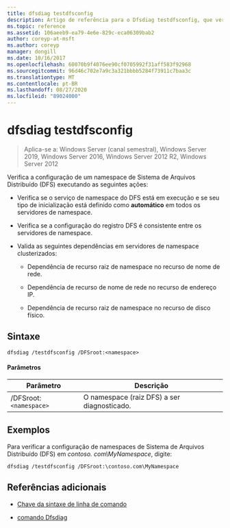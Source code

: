 ```yaml
---
title: dfsdiag testdfsconfig
description: Artigo de referência para o Dfsdiag testdfsconfig, que verifica a configuração de um namespace de Sistema de Arquivos Distribuído (DFS).
ms.topic: reference
ms.assetid: 106aeeb9-ea79-4e6e-829c-eca06309bab2
author: coreyp-at-msft
ms.author: coreyp
manager: dongill
ms.date: 10/16/2017
ms.openlocfilehash: 60070b9f4076ee90cf0705992f31aff583f92968
ms.sourcegitcommit: 96d46c702e7a9c3a321bbbb5284f73911c7baa3c
ms.translationtype: MT
ms.contentlocale: pt-BR
ms.lasthandoff: 08/27/2020
ms.locfileid: "89024000"
---
```

# <a name="dfsdiag-testdfsconfig"></a>dfsdiag testdfsconfig

> Aplica-se a: Windows Server (canal semestral), Windows Server 2019, Windows Server 2016, Windows Server 2012 R2, Windows Server 2012

Verifica a configuração de um namespace de Sistema de Arquivos Distribuído (DFS) executando as seguintes ações:

- Verifica se o serviço de namespace do DFS está em execução e se seu tipo de inicialização está definido como **automático** em todos os servidores de namespace.

- Verifica se a configuração do registro DFS é consistente entre os servidores de namespace.

- Valida as seguintes dependências em servidores de namespace clusterizados:

  - Dependência de recurso raiz de namespace no recurso de nome de rede.

  - Dependência de recurso de nome de rede no recurso de endereço IP.

  - Dependência de recurso raiz de namespace no recurso de disco físico.

## <a name="syntax"></a>Sintaxe

```
dfsdiag /testdfsconfig /DFSroot:<namespace>
```

#### <a name="parameters"></a>Parâmetros

| Parâmetro | Descrição |
| --------- | ----------- |
| /DFSroot:`<namespace>` | O namespace (raiz DFS) a ser diagnosticado. |

## <a name="examples"></a>Exemplos

Para verificar a configuração de namespaces de Sistema de Arquivos Distribuído (DFS) em *contoso. com\MyNamespace*, digite:

```
dfsdiag /testdfsconfig /DFSroot:\contoso.com\MyNamespace
```

## <a name="additional-references"></a>Referências adicionais

- [Chave da sintaxe de linha de comando](command-line-syntax-key.md)

- [comando Dfsdiag](dfsdiag.md)
